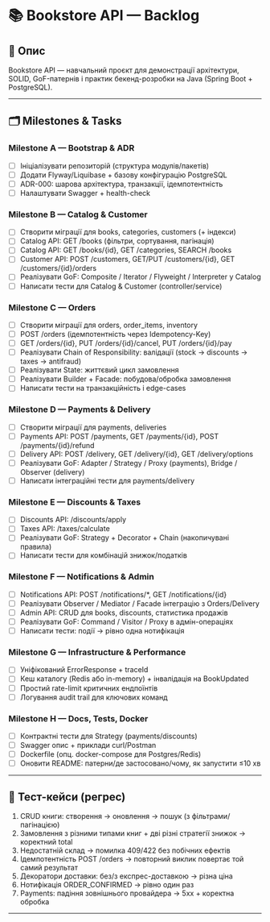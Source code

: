 # 📚 Bookstore API — Backlog

## 🎯 Опис
Bookstore API — навчальний проєкт для демонстрації архітектури, SOLID, GoF-патернів і практик бекенд-розробки на Java (Spring Boot + PostgreSQL).

---

## 🗂️ Milestones & Tasks

### Milestone A — Bootstrap & ADR
- [ ] Ініціалізувати репозиторій (структура модулів/пакетів)
- [ ] Додати Flyway/Liquibase + базову конфігурацію PostgreSQL
- [ ] ADR-000: шарова архітектура, транзакції, ідемпотентність
- [ ] Налаштувати Swagger + health-check

### Milestone B — Catalog & Customer
- [ ] Створити міграції для books, categories, customers (+ індекси)
- [ ] Catalog API: GET /books (фільтри, сортування, пагінація)
- [ ] Catalog API: GET /books/{id}, GET /categories, SEARCH /books
- [ ] Customer API: POST /customers, GET/PUT /customers/{id}, GET /customers/{id}/orders
- [ ] Реалізувати GoF: Composite / Iterator / Flyweight / Interpreter у Catalog
- [ ] Написати тести для Catalog & Customer (controller/service)

### Milestone C — Orders
- [ ] Створити міграції для orders, order_items, inventory
- [ ] POST /orders (ідемпотентність через Idempotency-Key)
- [ ] GET /orders/{id}, PUT /orders/{id}/cancel, PUT /orders/{id}/pay
- [ ] Реалізувати Chain of Responsibility: валідації (stock → discounts → taxes → antifraud)
- [ ] Реалізувати State: життєвий цикл замовлення
- [ ] Реалізувати Builder + Facade: побудова/обробка замовлення
- [ ] Написати тести на транзакційність і edge-cases

### Milestone D — Payments & Delivery
- [ ] Створити міграції для payments, deliveries
- [ ] Payments API: POST /payments, GET /payments/{id}, POST /payments/{id}/refund
- [ ] Delivery API: POST /delivery, GET /delivery/{id}, GET /delivery/options
- [ ] Реалізувати GoF: Adapter / Strategy / Proxy (payments), Bridge / Observer (delivery)
- [ ] Написати інтеграційні тести для payments/delivery

### Milestone E — Discounts & Taxes
- [ ] Discounts API: /discounts/apply
- [ ] Taxes API: /taxes/calculate
- [ ] Реалізувати GoF: Strategy + Decorator + Chain (накопичувані правила)
- [ ] Написати тести для комбінацій знижок/податків

### Milestone F — Notifications & Admin
- [ ] Notifications API: POST /notifications/*, GET /notifications/{id}
- [ ] Реалізувати Observer / Mediator / Facade інтеграцію з Orders/Delivery
- [ ] Admin API: CRUD для books, discounts, статистика продажів
- [ ] Реалізувати GoF: Command / Visitor / Proxy в адмін-операціях
- [ ] Написати тести: події → рівно одна нотифікація

### Milestone G — Infrastructure & Performance
- [ ] Уніфікований ErrorResponse + traceId
- [ ] Кеш каталогу (Redis або in-memory) + інвалідація на BookUpdated
- [ ] Простий rate-limit критичних ендпоїнтів
- [ ] Логування audit trail для ключових команд

### Milestone H — Docs, Tests, Docker
- [ ] Контрактні тести для Strategy (payments/discounts)
- [ ] Swagger опис + приклади curl/Postman
- [ ] Dockerfile (опц. docker-compose для Postgres/Redis)
- [ ] Оновити README: патерни/де застосовано/чому, як запустити ≤10 хв

---

## 🧪 Тест-кейси (регрес)
1. CRUD книги: створення → оновлення → пошук (з фільтрами/пагінацією)
2. Замовлення з різними типами книг + дві різні стратегії знижок → коректний total
3. Недостатній склад → помилка 409/422 без побічних ефектів
4. Ідемпотентність POST /orders → повторний виклик повертає той самий результат
5. Декоратори доставки: без/з експрес-доставкою → різна ціна
6. Нотифікація ORDER_CONFIRMED → рівно один раз
7. Payments: падіння зовнішнього провайдера → 5xx + коректна обробка

---
